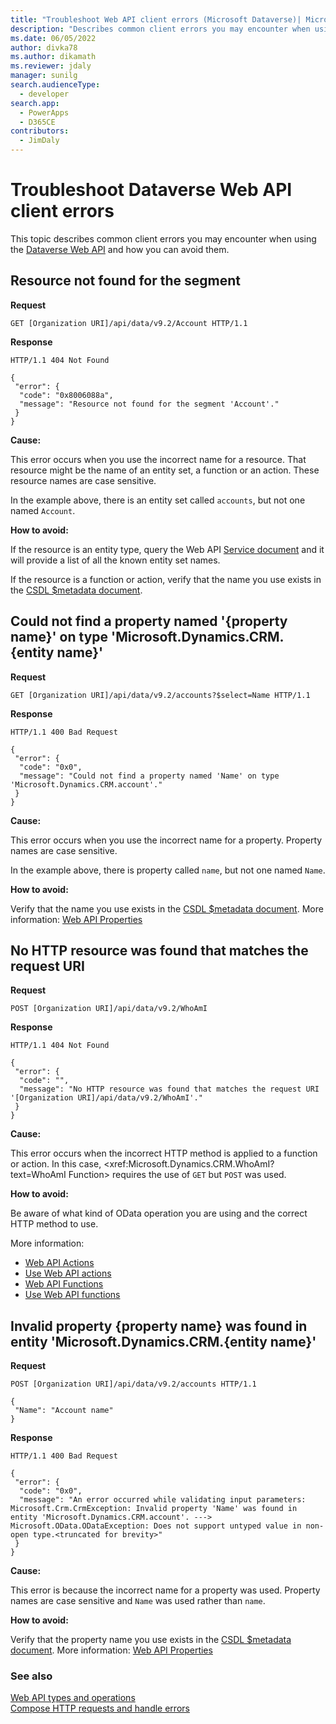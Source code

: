 ```yaml
---
title: "Troubleshoot Web API client errors (Microsoft Dataverse)| Microsoft Docs"
description: "Describes common client errors you may encounter when using the Dataverse Web API and how you can avoid them."
ms.date: 06/05/2022
author: divka78
ms.author: dikamath
ms.reviewer: jdaly
manager: sunilg
search.audienceType: 
  - developer
search.app: 
  - PowerApps
  - D365CE
contributors: 
  - JimDaly
---
```

# Troubleshoot Dataverse Web API client errors

This topic describes common client errors you may encounter when using the [Dataverse Web API](/power-apps/developer/data-platform/webapi/overview) and how you can avoid them.

## Resource not found for the segment

**Request**

```http
GET [Organization URI]/api/data/v9.2/Account HTTP/1.1
```

**Response**

```http
HTTP/1.1 404 Not Found

{
 "error": {
  "code": "0x8006088a",
  "message": "Resource not found for the segment 'Account'."
 }
}
```

**Cause:**

This error occurs when you use the incorrect name for a resource. That resource might be the name of an entity set, a function or an action. These resource names are case sensitive.

In the example above, there is an entity set called `accounts`, but not one named `Account`.

**How to avoid:**

If the resource is an entity type, query the Web API [Service document](/power-apps/developer/data-platform/webapi/web-api-service-documents.md#service-document) and it will provide a list of all the known entity set names.

If the resource is a function or action, verify that the name you use exists in the [CSDL $metadata document](/power-apps/developer/data-platform/webapi/web-api-service-documents.md#csdl-metadata-document).

## Could not find a property named '{property name}' on type 'Microsoft.Dynamics.CRM.{entity name}'

**Request**

```http
GET [Organization URI]/api/data/v9.2/accounts?$select=Name HTTP/1.1
```

**Response**

```http
HTTP/1.1 400 Bad Request

{
 "error": {
  "code": "0x0",
  "message": "Could not find a property named 'Name' on type 'Microsoft.Dynamics.CRM.account'."
 }
}
```

**Cause:**

This error occurs when you use the incorrect name for a property. Property names are case sensitive.

In the example above, there is property called `name`, but not one named `Name`.

**How to avoid:**

Verify that the name you use exists in the [CSDL $metadata document](/power-apps/developer/data-platform/webapi/web-api-service-documents.md#csdl-metadata-document). More information: [Web API Properties](/power-apps/developer/data-platform/webapi/web-api-properties.md)

## No HTTP resource was found that matches the request URI

**Request**

```http
POST [Organization URI]/api/data/v9.2/WhoAmI
```

**Response**

```http
HTTP/1.1 404 Not Found

{
 "error": {
  "code": "",
  "message": "No HTTP resource was found that matches the request URI '[Organization URI]/api/data/v9.2/WhoAmI'."
 }
}
```

**Cause:**

This error occurs when the incorrect HTTP method is applied to a function or action. In this case, <xref:Microsoft.Dynamics.CRM.WhoAmI?text=WhoAmI Function> requires the use of `GET` but `POST` was used.

**How to avoid:**

Be aware of what kind of OData operation you are using and the correct HTTP method to use.

More information:

- [Web API Actions](/power-apps/developer/data-platform/webapi/web-api-actions.md)
- [Use Web API actions](/power-apps/developer/data-platform/webapi/use-web-api-actions.md)
- [Web API Functions](/power-apps/developer/data-platform/webapi/web-api-functions.md)
- [Use Web API functions](/power-apps/developer/data-platform/webapi/use-web-api-functions.md)

## Invalid property {property name} was found in entity 'Microsoft.Dynamics.CRM.{entity name}'

**Request**

```http
POST [Organization URI]/api/data/v9.2/accounts HTTP/1.1

{
 "Name": "Account name"
}
```

**Response**

```http
HTTP/1.1 400 Bad Request

{
 "error": {
  "code": "0x0",
  "message": "An error occurred while validating input parameters: Microsoft.Crm.CrmException: Invalid property 'Name' was found in entity 'Microsoft.Dynamics.CRM.account'. ---> Microsoft.OData.ODataException: Does not support untyped value in non-open type.<truncated for brevity>"
 }
}
```

**Cause:**

This error is because the incorrect name for a property was used. Property names are case sensitive and `Name` was used rather than `name`.

**How to avoid:**

Verify that the property name you use exists in the [CSDL $metadata document](/power-apps/developer/data-platform/webapi/web-api-service-documents.md#csdl-metadata-document). More information: [Web API Properties](/power-apps/developer/data-platform/webapi/web-api-properties.md)

<!-- Template START

## Error Text: This should be a generic form of the most distinct error string that people would search for. Use brackets for placeholders.

**Request**

```http
GET [Organization URI]/api/data/v9.2/
```

**Response**

```http

```

**Cause:**

Describe cause for the error in the example.

**How to avoid:**

Describe how to avoid
Include links to related content

Template END-->

### See also

[Web API types and operations](/power-apps/developer/data-platform/webapi/web-api-types-operations)<br />
[Compose HTTP requests and handle errors](/power-apps/developer/data-platform/webapi/compose-http-requests-handle-errors)
